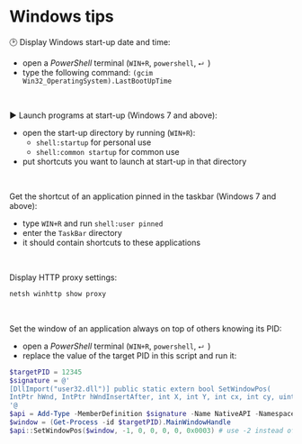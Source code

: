 # Windows tips

:clock2: Display Windows start-up date and time:
- open a _PowerShell_ terminal (`WIN+R`, `powershell`, `⮠ `)
- type the following command: `(gcim Win32_OperatingSystem).LastBootUpTime`

&nbsp;

:arrow_forward: Launch programs at start-up (Windows 7 and above):
- open the start-up directory by running (`WIN+R`):
  - `shell:startup` for personal use
  - `shell:common startup` for common use
- put shortcuts you want to launch at start-up in that directory

&nbsp;

Get the shortcut of an application pinned in the taskbar (Windows 7 and above):
- type `WIN+R` and run `shell:user pinned`
- enter the `TaskBar` directory
- it should contain shortcuts to these applications

&nbsp;

Display HTTP proxy settings:
```bat
netsh winhttp show proxy
```

&nbsp;

Set the window of an application always on top of others knowing its PID:
- open a _PowerShell_ terminal (`WIN+R`, `powershell`, `⮠ `)
- replace the value of the target PID in this script and run it:
```powershell
$targetPID = 12345
$signature = @'
[DllImport("user32.dll")] public static extern bool SetWindowPos(
IntPtr hWnd, IntPtr hWndInsertAfter, int X, int Y, int cx, int cy, uint uFlags);
'@
$api = Add-Type -MemberDefinition $signature -Name NativeAPI -Namespace NativeAPI -Using System.Text -PassThru
$window = (Get-Process -id $targetPID).MainWindowHandle
$api::SetWindowPos($window, -1, 0, 0, 0, 0, 0x0003) # use -2 instead of -1 to cancel the 
```
